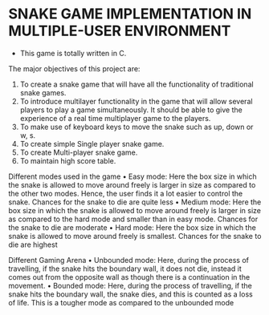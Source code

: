 # SNAKE GAME IMPLEMENTATION IN MULTIPLE-USER ENVIRONMENT

- This game is totally written in C.

The major objectives of this project are:

1. To create a snake game that will have all the functionality of traditional snake games.
2. To introduce multilayer functionality in the game that will allow several players to play a game simultaneously. It should be able to give the experience of a real time multiplayer game to the players.
3. To make use of keyboard keys to move the snake such as up, down or w, s.
4. To create simple Single player snake game.
5. To create Multi-player snake game.
6. To maintain high score table.

Different modes used in the game • Easy mode: Here the box size in which the snake is allowed to move around freely is larger in size as compared to the other two modes. Hence, the user finds it a lot easier to control the snake. Chances for the snake to die are quite less • Medium mode: Here the box size in which the snake is allowed to move around freely is larger in size as compared to the hard mode and smaller than in easy mode. Chances for the snake to die are moderate • Hard mode: Here the box size in which the snake is allowed to move around freely is smallest. Chances for the snake to die are highest

Different Gaming Arena • Unbounded mode: Here, during the process of travelling, if the snake hits the boundary wall, it does not die, instead it comes out from the opposite wall as though there is a continuation in the movement. • Bounded mode: Here, during the process of travelling, if the snake hits the boundary wall, the snake dies, and this is counted as a loss of life. This is a tougher mode as compared to the unbounded mode



